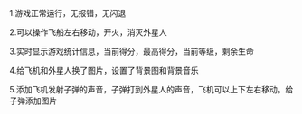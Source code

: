 1.游戏正常运行，无报错，无闪退

2.可以操作飞船左右移动，开火，消灭外星人

3.实时显示游戏统计信息，当前得分，最高得分，当前等级，剩余生命

4.给飞机和外星人换了图片，设置了背景图和背景音乐

5.添加飞机发射子弹的声音，子弹打到外星人的声音，飞机可以上下左右移动。给子弹添加图片
